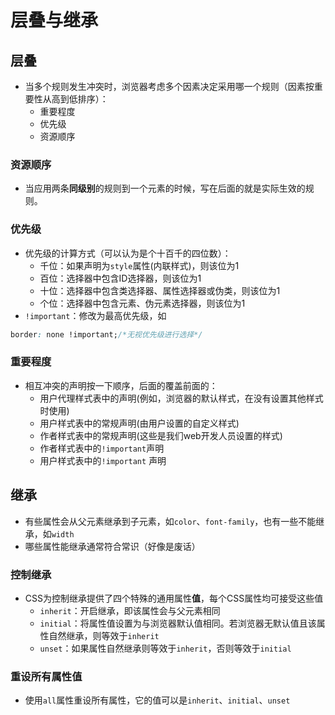# 层叠与继承

## 层叠

- 当多个规则发生冲突时，浏览器考虑多个因素决定采用哪一个规则（因素按重要性从高到低排序）：
  - 重要程度
  - 优先级
  - 资源顺序

### 资源顺序

- 当应用两条**同级别**的规则到一个元素的时候，写在后面的就是实际生效的规则。

### 优先级

- 优先级的计算方式（可以认为是个十百千的四位数）：
  - 千位：如果声明为`style`属性(内联样式)，则该位为1
  - 百位：选择器中包含ID选择器，则该位为1
  - 十位：选择器中包含类选择器、属性选择器或伪类，则该位为1
  - 个位：选择器中包含元素、伪元素选择器，则该位为1
- `!important`：修改为最高优先级，如

```css
border: none !important;/*无视优先级进行选择*/
```

### 重要程度

- 相互冲突的声明按一下顺序，后面的覆盖前面的：
  - 用户代理样式表中的声明(例如，浏览器的默认样式，在没有设置其他样式时使用)
  - 用户样式表中的常规声明(由用户设置的自定义样式)
  - 作者样式表中的常规声明(这些是我们web开发人员设置的样式)
  - 作者样式表中的`!important`声明
  - 用户样式表中的`!important` 声明

## 继承

- 有些属性会从父元素继承到子元素，如`color`、`font-family`，也有一些不能继承，如`width`
- 哪些属性能继承通常符合常识（好像是废话）

### 控制继承

- CSS为控制继承提供了四个特殊的通用属性**值**，每个CSS属性均可接受这些值
  - `inherit`：开启继承，即该属性会与父元素相同
  - `initial`：将属性值设置为与浏览器默认值相同。若浏览器无默认值且该属性自然继承，则等效于`inherit`
  - `unset`：如果属性自然继承则等效于`inherit`，否则等效于`initial`

### 重设所有属性值

- 使用`all`属性重设所有属性，它的值可以是`inherit`、`initial`、`unset`


